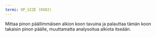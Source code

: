 ```yaml
---
termi: OP_SIZE (0X82)
---
```


Mittaa pinon päällimmäisen alkion koon tavuina ja palauttaa tämän koon takaisin pinon päälle, muuttamatta analysoitua alkiota itseään.